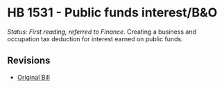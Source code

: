 # HB 1531 - Public funds interest/B&O
*Status: First reading, referred to Finance.*
Creating a business and occupation tax deduction for interest earned on public funds.

## Revisions
* [Original Bill](1/)